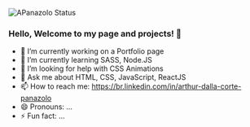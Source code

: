 ![APanazolo Status](https://github-readme-stats.vercel.app/api?username=nothingnothings&show_icons=true)

### Hello, Welcome to my page and projects! 👋

- 🔭 I’m currently working on a Portfolio page
- 🌱 I’m currently learning SASS, Node.JS
- 🤔 I’m looking for help with CSS Animations
- 💬 Ask me about HTML, CSS, JavaScript, ReactJS
- 📫 How to reach me: https://br.linkedin.com/in/arthur-dalla-corte-panazolo
- 😄 Pronouns: ...
- ⚡ Fun fact: ...
